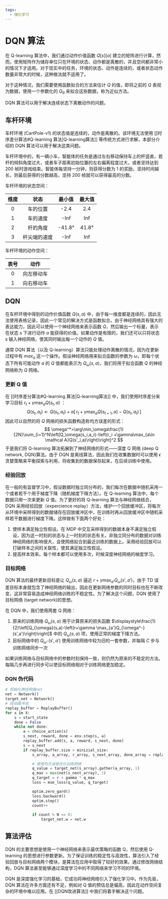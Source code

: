 ```yaml
---
tags:
  - 强化学习
---
```

# DQN 算法

在 Q-learning 算法中，我们通过动作价值函数 $Q[s][a]$ 建立的矩阵进行计算，然而，使用矩阵作为储存单位只在环境的状态、动作都是离散的，并且空间都非常小的情况下才适用。对于现实中的任务，环境的状态、动作是连续的，或者状态动作数量非常大的时候，这种做法就不适用了。

对于这种情况，我们需要使用函数拟合的方法来估计 $Q$ 的值，即将之前的 $Q$ 表视为数据，使用一个参数化的 $Q_{\theta}$ 来拟合这些数据，称为近似方法。

DQN 算法可以用于解决连续状态下离散动作的问题。

## 车杆环境

车杆环境 (CartPole-v1) 的状态值是连续的，动作是离散的。该环境无法使用 [[时序差分算法#Q-learning 算法|Q-learning算法]] 等传统方式进行求解，本部分介绍的 DQN 算法可以用于解决这类问题。

车杆环境中的，有一辆小车，智能体的任务是通过左右移动保持车上的杆竖直，若杆的倾斜角度过大，或者车子距离初始位置的左右偏离程度过大，或者坚持达到 200 帧时游戏结束。智能体每坚持一分钟，则获得分数为 1 的奖励，坚持时间越长，则最后获得的分数越高，坚持 200 帧就可以获得最高的分数。

车杆环境的状态空间：

|维度|状态|最小值|最大值|
|:---:|:---:|:---:|:---:|
|0|车的位置|-2.4|2.4|
|1|车的速度|-Inf|Inf|
|2|杆的角度|-41.8°|41.8°|
|3|杆尖端的速度|-Inf|Inf|

车杆环境的动作空间：

|表号|动作|
|:---:|:---:|
|0|向左移动车|
|1|向右移动车|

## DQN 

在车杆环境中得到的动作价值函数 $Q(s,a)$ 中，由于每一维度都是连续的，因此无法使用表格记录，因此一个常见的解决方式是函数拟合。由于神经网络具有强大的表达能力，因此可以使用一个神经网络来表示函数 $Q$，然后输出一个标量，表示在状态 $s$ 下进行动作 $a$ 能获得的价值。如果动作是有限的，我们还可以只将状态 $s$ 输入神经网络，使其同时输出每一个动作的 $Q$ 值。

通常 DQN 算法（以及 Q-learning）算法只能处理动作离散的情况，因为在更新过程中有 $max_a$ 这一个操作。假设神经网络用来拟合函数的参数为 $\omega$，即每个状态下所有可能动作 $a$ 的 $Q$ 值都能表示为 $Q_{\omega}(s,a)$，我们将用于拟合函数 $Q$ 的神经网络称为 $Q$ 网络。

### 更新 Q 值

在 [[时序差分算法#Q-learning 算法|Q-learning算法]] 中，我们使用时序差分来学习目标 $r_t +\gamma\max_a Q(s_t,a)$ ：
$$
Q(s_t,a_t)\leftarrow Q(s_t,a_t)+\alpha[\,r_t+\gamma\max_a Q(s_{t+1}, a)-Q(s_t,a_t)\,]
$$
因此可以自然的将 $Q$ 网络的损失函数构造称均方误差的形式：
$$
\omega^*=\arg\min_\omega\frac{1}{2N}\sum_{i=1}^N\left[Q_\omega(s_i,a_i)-\left(r_i +\gamma\max_{a\in \mathcal A}Q(s'_i,a)\right)\right]^2
$$
于是我们将 Q-learning 算法拓展到了神经网络的形式——深度 Q 网络 (deep Q network, DQN)算法。由于 DQN 是离线算法，因此我们在收集数据时可以使用 $\epsilon$ 贪婪策略来平衡探索与利用，将收集到的数据保存起来，在后续训练中使用。

### 经验回放

在一般的有监督学习中，假设数据时独立同分布的，我们每次在数据中随机采用一个或者若干个用于梯度下降（随机梯度下降方法）。在 Q-learning 算法中，每个数据只用一次来更新 $Q$ 值。为了更好的将 Q-learning 算法与神经网络结合，DQN 采用经验回放（expercience replay）方法，维护一个回放缓冲区，将每次从环境中采样得到的数据储存在回放缓冲区中，在训练时再从回放缓冲区中随机采样若干数据进行梯度下降。这样做有下面两个好处：
1. 使样本满足独立性假设。在 MDP 中交互采样得到的数据本身不满足独立假设，因为这一时刻的状态与上一时刻的状态有关。非独立同分布的数据对训练神经网络的影响很大，会使网络拟合到最近训练的数据上。采用经验回放可以打破样本之间的关联性，使其满足独立性假设。
2. 提高样本效率。每个样本都可以使用多次，时候深度神经网络的梯度学习。

### 目标网络

DQN 算法的最终更新目标是让 $Q_{\omega}(s,a)$ 逼近 $r+\gamma \max_{a'} Q_\omega(s',a')$，由于 TD 误差目标本身就包含了神经网络的输出，因此在更新网络参数的同时目标也在不断改变，这非常容易造成神经网络训练的不稳定性。为了解决这个问题，DQN 使用了目标网络 (target network)的思想。

在 DQN 中，我们使用两套 Q 网络：
1. 原来的训练网络 $Q_{\omega}(s,a)$ 用于计算原来的损失函数 $\displaystyle\frac{1}{2}\left[Q_{\omega}(s,a)-\left(r+\gamma \max_{a'}Q_{\omega^-}(s',a')\right)\right]$ 中的 $Q_{\omega}(s,a)$ 项，使用正常的梯度下降方法。
2. 目标网络中的 $Q_{\omega^-}(s',a')$ 使用训练网络中较为旧的一套参数，并每隔 $C$ 步与训练网络同步一次

如果训练网络与目标网络中的参数时刻保持一致，则仍然为原来的不稳定的方法。每隔几步再进行同步可以使目标网络相对于训练网络更加稳定。

### DQN 伪代码

```python
# 初始化神经网络net
net = Network()
target_net = Network()
# 经验缓冲池
replay_buffer = ReplayBuffer()
for x in X:
	s = start_state
	done = False
	while not done:
		a = choice_action(s)
		s_next, reward, done = env.step(s, a)
		replay_buffer.add(s, a, reward, s_next, done)
		s = s_next
		if replay_buffer.size > minizial_size:
			s_array, a_array, r_array, s_next_array, done_array = replay_buffer.sample(batch_size)

			# 使用均方误差优化训练网络
			q_value = target_net(s_array).gather(a_array, 1)
			q_max = max(net(s_next_array), 1)
			q_target = r + gamma * q_max
			loss = mse_loss(q_value, q_target)

			optim.zero_gard()
			loss.backward()
			optim.step()
			count++
			
			if count % N == 0:
				target_net.w = net.w
```

## 算法评估

DQN 的主要思想是使用一个神经网络来表示最优策略的函数 Q，然后使用 Q-learning 的思想进行参数更新。为了保证训练的稳定性与高效性，算法引入了经验回放与目标网络两个模块，是算法在应用中取得了较好的效果。通过修改网络结构，DQN 算法甚至能够通过深度学习中的不同网络来学习不同的环境。

DQN 是深度强化学习的基础，它成功将神经网络引入了强化学习中。作为先驱，DQN 算法在许多方面还有不足，例如对 Q 值的预估总是偏高，因此在动作空间复杂的环境中难以应用。在 [[DQN改进算法]] 中我们将着手解决这个问题。